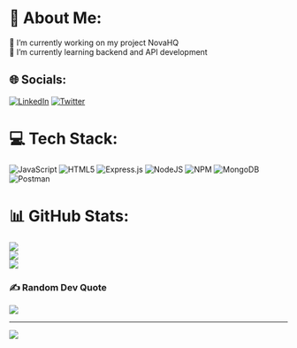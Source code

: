 # 💫 About Me:
🔭 I’m currently working on my project NovaHQ<br>🌱 I’m currently learning backend and API development<br>


## 🌐 Socials:
[![LinkedIn](https://img.shields.io/badge/LinkedIn-%230077B5.svg?logo=linkedin&logoColor=white)](https://linkedin.com/in/great-diro) [![Twitter](https://img.shields.io/badge/Twitter-%231DA1F2.svg?logo=Twitter&logoColor=white)](https://twitter.com/ewoma_tc) 

# 💻 Tech Stack:
![JavaScript](https://img.shields.io/badge/javascript-%23323330.svg?style=for-the-badge&logo=javascript&logoColor=%23F7DF1E) ![HTML5](https://img.shields.io/badge/html5-%23E34F26.svg?style=for-the-badge&logo=html5&logoColor=white) ![Express.js](https://img.shields.io/badge/express.js-%23404d59.svg?style=for-the-badge&logo=express&logoColor=%2361DAFB) ![NodeJS](https://img.shields.io/badge/node.js-6DA55F?style=for-the-badge&logo=node.js&logoColor=white) ![NPM](https://img.shields.io/badge/NPM-%23000000.svg?style=for-the-badge&logo=npm&logoColor=white) ![MongoDB](https://img.shields.io/badge/MongoDB-%234ea94b.svg?style=for-the-badge&logo=mongodb&logoColor=white) ![Postman](https://img.shields.io/badge/Postman-FF6C37?style=for-the-badge&logo=postman&logoColor=white)
# 📊 GitHub Stats:
![](https://github-readme-stats.vercel.app/api?username=ewomatc&theme=radical&hide_border=false&include_all_commits=false&count_private=true)<br/>
![](https://github-readme-streak-stats.herokuapp.com/?user=ewomatc&theme=radical&hide_border=false)<br/>
![](https://github-readme-stats.vercel.app/api/top-langs/?username=ewomatc&theme=radical&hide_border=false&include_all_commits=false&count_private=true&layout=compact)

### ✍️ Random Dev Quote
![](https://quotes-github-readme.vercel.app/api?type=horizontal&theme=radical)

---
[![](https://visitcount.itsvg.in/api?id=ewomatc&icon=0&color=0)](https://visitcount.itsvg.in)

<!-- Proudly created with GPRM ( https://gprm.itsvg.in ) -->
